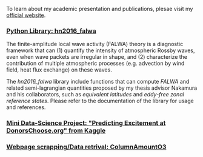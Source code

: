 To learn about my academic presentation and publications, plesae visit my [official website](http://home.uchicago.edu/~csyhuang/).

### [Python Library: hn2016_falwa](http://github.com/csyhuang/hn2016_falwa)

The finite-amplitude local wave activity (FALWA) theory is a diagnostic framework that can (1) quantify the intensity of atmospheric Rossby waves, even when wave packets are irregular in shape, and (2) characterize the contribution of multiple atmospheric processes (e.g. advection by wind field, heat flux exchange) on these waves.

The *hn2016_falwa* library include functions that can compute *FALWA* and related semi-lagrangian quantities proposed by my thesis advisor Nakamura and his collaborators, such as *equivalent latitudes* and *eddy-free zonal reference states*. Please refer to the documentation of the library for usage and references.

### [Mini Data-Science Project: "Predicting Excitement at DonorsChoose.org" from Kaggle](http://github.com/csyhuang/DSaPP_RA_Project)



### [Webpage scrapping/Data retrival: ColumnAmountO3](https://github.com/csyhuang/ColumnAmountO3)
